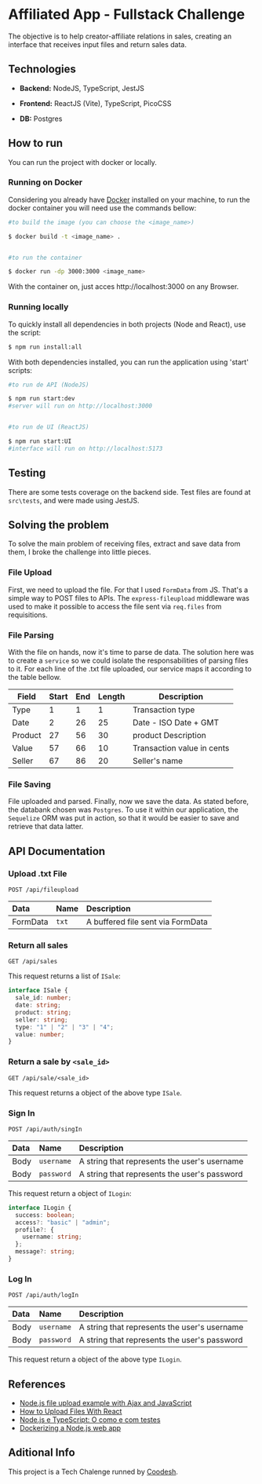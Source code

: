 # Affiliated App - Fullstack Challenge

The objective is to help creator-affiliate relations in sales, creating an interface that receives input files and return sales data.

## Technologies

- **Backend:** NodeJS, TypeScript, JestJS

- **Frontend:** ReactJS (Vite), TypeScript, PicoCSS

- **DB:** Postgres

## How to run

You can run the project with docker or locally.

### Running on Docker

Considering you already have [Docker](https://docs.docker.com/get-docker/) installed on your machine, to run the docker container you will need use the commands bellow:

```bash
#to build the image (you can choose the <image_name>)

$ docker build -t <image_name> .


#to run the container

$ docker run -dp 3000:3000 <image_name>
```

With the container on, just acces http://localhost:3000 on any Browser.

### Running locally

To quickly install all dependencies in both projects (Node and React), use the script:

```bash
$ npm run install:all
```

With both dependencies installed, you can run the application using 'start' scripts:

```bash
#to run de API (NodeJS)

$ npm run start:dev
#server will run on http://localhost:3000


#to run de UI (ReactJS)

$ npm run start:UI
#interface will run on http://localhost:5173
```

## Testing

There are some tests coverage on the backend side. Test files are found at `src\tests`, and were made using JestJS.

## Solving the problem

To solve the main problem of receiving files, extract and save data from them, I broke the challenge into little pieces.

### File Upload

First, we need to upload the file. For that I used `FormData` from JS. That's a simple way to POST files to APIs. The `express-fileupload` middleware was used to make it possible to access the file sent via `req.files` from requisitions.

### File Parsing

With the file on hands, now it's time to parse de data. The solution here was to create a `service` so we could isolate the responsabilities of parsing files to it. For each line of the .txt file uploaded, our service maps it according to the table bellow.

| Field   | Start | End | Length | Description                |
| ------- | ----- | --- | ------ | -------------------------- |
| Type    | 1     | 1   | 1      | Transaction type           |
| Date    | 2     | 26  | 25     | Date - ISO Date + GMT      |
| Product | 27    | 56  | 30     | product Description        |
| Value   | 57    | 66  | 10     | Transaction value in cents |
| Seller  | 67    | 86  | 20     | Seller's name              |

### File Saving

File uploaded and parsed. Finally, now we save the data.
As stated before, the databank chosen was `Postgres`.
To use it within our application, the `Sequelize` ORM was put in action, so that it would be easier to save and retrieve that data latter.

## API Documentation

### Upload .txt File

```http
POST /api/fileupload
```

| Data     | Name  | Description                       |
| :------- | :---- | :-------------------------------- |
| FormData | `txt` | A buffered file sent via FormData |

### Return all sales

```http
GET /api/sales
```

This request returns a list of `ISale`:

```typescript
interface ISale {
  sale_id: number;
  date: string;
  product: string;
  seller: string;
  type: "1" | "2" | "3" | "4";
  value: number;
}
```

### Return a sale by `<sale_id>`

```http
GET /api/sale/<sale_id>
```

This request returns a object of the above type `ISale`.

### Sign In

```http
POST /api/auth/singIn
```

| Data | Name       | Description                                  |
| :--- | :--------- | :------------------------------------------- |
| Body | `username` | A string that represents the user's username |
| Body | `password` | A string that represents the user's password |

This request return a object of `ILogin`:

```typescript
interface ILogin {
  success: boolean;
  access?: "basic" | "admin";
  profile?: {
    username: string;
  };
  message?: string;
}
```

### Log In

```http
POST /api/auth/logIn
```

| Data | Name       | Description                                  |
| :--- | :--------- | :------------------------------------------- |
| Body | `username` | A string that represents the user's username |
| Body | `password` | A string that represents the user's password |

This request return a object of the above type `ILogin`.

## References

- [Node.js file upload example with Ajax and JavaScript](https://www.theserverside.com/blog/Coffee-Talk-Java-News-Stories-and-Opinions/JavaScript-Nodejs-File-Upload-Example-Ajax)
- [How to Upload Files With React](https://codefrontend.com/file-upload-reactjs/)
- [Node.js e TypeScript: O como e com testes](https://oieduardorabelo.medium.com/node-js-e-typescript-o-como-e-com-testes-7affce2c02a8)
- [Dockerizing a Node.js web app](https://nodejs.org/en/docs/guides/nodejs-docker-webapp)

## Aditional Info

This project is a Tech Chalenge runned by [Coodesh](https://coodesh.com/).
